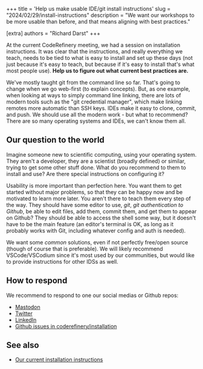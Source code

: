 +++
title = 'Help us make usable IDE/git install instructions'
slug = "2024/02/29/install-instructions"
description = "We want our workshops to be more usable than before, and that means aligning with best practices."

[extra]
authors = "Richard Darst"
+++

At the current CodeRefinery meeting, we had a session on installation
instructions. It was clear that the instructions, and really
everything we teach, needs to be tied to what is easy to install and
set up these days (not just because it's easy to teach, but because if
it's easy to install that's what most people use).  **Help us to
figure out what current best practices are.**

We've mostly taught git from the command line so far.  That's going to
change when we go web-first (to explain concepts).  But, as one
example, when looking at ways to simply command line linking, there
are lots of modern tools such as the "git credential manager", which
make linking remotes more automatic than SSH keys.  IDEs make it easy
to clone, commit, and push.  We should use all the modern work - but
what to recommend?  There are so many operating systems and IDEs, we
can't know them all.


## Our question to the world

Imagine someone new to scientific computing, using your operating
system.  They aren't a developer, they are a scientist (broadly
defined) or similar, trying to get some other stuff done.  What do you
recommend to them to install and use?  Are there special instructions
on configuring it?

Usability is more important than perfection here.  You want them to
get started without major problems, so that they can be happy now and
be motivated to learn more later.  You aren't there to teach them
every step of the way.  They should have some editor to use, *git*,
*git authentication to Github*, be able to edit files, add them,
commit them, and get them to appear on Github?  They should be able to
access the shell some way, but it doesn't have to be the main feature
(an editor's terminal is OK, as long as it probably works with Git,
including whatever config and auth is needed).

We want some *common* solutions, even if not perfectly free/open
source (though of course that is preferable).  We will likely
recommend VSCode/VSCodium since it's most used by our communities, but
would like to provide instructions for other IDSs as well.


## How to respond

We recommend to respond to one our social medias or Github repos:

* [Mastodon](https://fosstodon.org/@coderefinery)
* [Twitter](https://twitter.com/coderefine)
* [LinkedIn](https://www.linkedin.com/company/coderefinery-research-software-development/?viewAsMember=true)
* [Github issues in coderefinery/installation](https://github.com/coderefinery/installation/)

## See also
* [Our current installation instructions](https://coderefinery.github.io/installation/)
